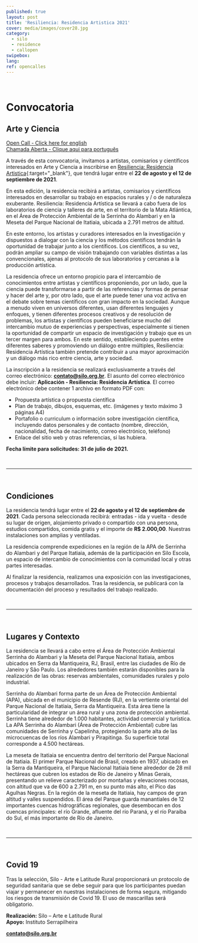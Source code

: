 ```yaml
---
published: true
layout: post
title: 'Resiliencia: Residencia Artistica 2021'
cover: media/images/cover28.jpg
category:
  - silo
  - residence
  - callopen
swipebox:
lang: 
ref: opencalles
---
```


<br>

# Convocatoria
## Arte y Ciencia 


[Open Call - Click here for english](https://silo.org.br/resilience-2021-open-call-en/) <br>
[Chamada Aberta - Clique aqui para português](https://silo.org.br/resilience-2021-open-call/)

A través de esta convocatoria, invitamos a artistas, comisarios y científicos interesados en Arte y Ciencia a inscribirse en [Resiliencia: Residencia Artistica](https://resilience.silo.org.br/){:target="_blank"}, que tendrá lugar entre el **22 de agosto y el 12 de septiembre de 2021**.

En esta edición, la residencia recibirá a artistas, comisarios y científicos interesados en desarrollar su trabajo en espacios rurales y / o de naturaleza exuberante. Resiliencia: Residencia Artística se llevará a cabo fuera de los laboratorios de ciencia y talleres de arte, en el territorio de la Mata Atlántica, en el Área de Protección Ambiental de la Serrinha do Alambari y en la Meseta del Parque Nacional de Itatiaia, ubicada a 2.791 metros de altitud.

En este entorno, los artistas y curadores interesados ​​en la investigación y dispuestos a dialogar con la ciencia y los métodos científicos tendrán la oportunidad de trabajar junto a los científicos. Los científicos, a su vez, podrán ampliar su campo de visión trabajando con variables distintas a las convencionales, ajenas al protocolo de sus laboratorios y cercanas a la producción artística.

La residencia ofrece un entorno propicio para el intercambio de conocimientos entre artistas y científicos proponiendo, por un lado, que la ciencia puede transformarse a partir de las referencias y formas de pensar y hacer del arte y, por otro lado, que el arte puede tener una voz activa en el debate sobre temas científicos con gran impacto en la sociedad. Aunque a menudo viven en universos diferentes, usan diferentes lenguajes y enfoques, y tienen diferentes procesos creativos y de resolución de problemas, los artistas y científicos pueden beneficiarse mucho del intercambio mutuo de experiencias y perspectivas, especialmente si tienen la oportunidad de compartir un espacio de investigación y trabajo que es un tercer margen para ambos. En este sentido, estableciendo puentes entre diferentes saberes y promoviendo un diálogo entre múltiples, Resiliencia: Residencia Artística también pretende contribuir a una mayor aproximación y un diálogo más rico entre ciencia, arte y sociedad.

La inscripción a la residencia se realizará exclusivamente a través del correo electrónico: **contato@silo.org.br**. El asunto del correo electrónico debe incluir: **Aplicación - Resiliencia: Residencia Artística**. El correo electrónico debe contener 1 archivo en formato PDF con:


* Propuesta artística o propuesta científica
* Plan de trabajo, dibujos, esquemas, etc. (imágenes y texto máximo 3 páginas A4) 
* Portafolio o curriculum o información sobre investigación científica, incluyendo datos personales y de contacto (nombre, dirección, nacionalidad, fecha de nacimiento, correo electrónico, teléfono)
* Enlace del sitio web y otras referencias, si las hubiera.

**Fecha límite para solicitudes: 31 de julio de 2021.** 
 
 <br> 
 
 ---
 
 <br>
 
## Condiciones
La residencia tendrá lugar entre el **22 de agosto y el 12 de septiembre de 2021**. Cada persona seleccionada recibirá: entradas - ida y vuelta - desde su lugar de origen, alojamiento privado o compartido con una persona, estudios compartidos, comida gratis y el importe de **R$ 2.000,00**. Nuestras instalaciones son amplias y ventiladas.

La residencia comprende expediciones en la región de la APA de Serrinha do Alambari y del Parque Itatiaia, además de la participación en Silo Escola, un espacio de intercambio de conocimientos con la comunidad local y otras partes interesadas.

Al finalizar la residencia, realizamos una exposición con las investigaciones, procesos y trabajos desarrollados. Tras la residencia, se publicará con la documentación del proceso y resultados del trabajo realizado.

 
 <br> 
 
 ---
 
 <br>
 
 
## Lugares y Contexto
La residencia se llevará a cabo entre el Área de Protección Ambiental Serrinha do Alambari y la Meseta del Parque Nacional Itatiaia, ambos ubicados en Serra da Mantiqueira, RJ, Brasil, entre las ciudades de Río de Janeiro y São Paulo. Los alrededores también estarán disponibles para la realización de las obras: reservas ambientales, comunidades rurales y polo industrial.

Serrinha do Alambari forma parte de un Área de Protección Ambiental (APA), ubicada en el municipio de Resende (RJ), en la vertiente oriental del Parque Nacional de Itatiaia, Serra da Mantiqueira. Esta área tiene la particularidad de integrar un área rural y una zona de protección ambiental. Serrinha tiene alrededor de 1.000 habitantes, actividad comercial y turística. La APA Serrinha do Alambari (Área de Protección Ambiental) cubre las comunidades de Serrinha y Capelinha, protegiendo la parte alta de las microcuencas de los ríos Alambari y Pirapitinga. Su superficie total corresponde a 4.500 hectáreas.

La meseta de Itatiaia se encuentra dentro del territorio del Parque Nacional de Itatiaia. El primer Parque Nacional de Brasil, creado en 1937, ubicado en la Serra da Mantiqueira, el Parque Nacional Itatiaia tiene alrededor de 28 mil hectáreas que cubren los estados de Río de Janeiro y Minas Gerais, presentando un relieve caracterizado por montañas y elevaciones rocosas, con altitud que va de 600 a 2.791 m, en su punto más alto, el Pico das Agulhas Negras. En la región de la meseta de Itatiaia, hay campos de gran altitud y valles suspendidos. El área del Parque guarda manantiales de 12 importantes cuencas hidrográficas regionales, que desembocan en dos cuencas principales: el río Grande, afluente del río Paraná, y el río Paraíba do Sul, el más importante de Río de Janeiro.


 <br> 
 
 ---
 
 <br>
 
 
## Covid 19

Tras la selección, Silo - Arte e Latitude Rural proporcionará un protocolo de seguridad sanitaria que se debe seguir para que los participantes puedan viajar y permanecer en nuestras instalaciones de forma segura, mitigando los riesgos de transmisión de Covid 19.
El uso de mascarillas será obligatorio.


**Realización:** Silo – Arte e Latitude Rural <br>
**Apoyo:** Instituto Serrapilheira


**contato@silo.org.br**                                                                                     

<br>